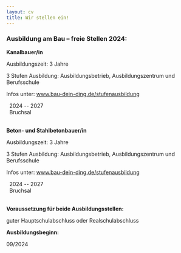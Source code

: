 ```yaml
---
layout: cv
title: Wir stellen ein!
---
```


### Ausbildung am Bau – freie Stellen 2024:

**Kanalbauer/in**

Ausbildungszeit: 3 Jahre

3 Stufen Ausbildung: Ausbildungsbetrieb, Ausbildungszentrum und Berufsschule

Infos unter: www.bau-dein-ding.de/stufenausbildung

<div><i class="fa fa-calendar" style="font-size: .7rem;"></i>   2024 -- 2027</div>
<div><i class="fa fa-map-marker" style="font-size: 1.2rem;"></i>   Bruchsal</div>
<br>
 

**Beton- und Stahlbetonbauer/in**

Ausbildungszeit: 3 Jahre

3 Stufen Ausbildung: Ausbildungsbetrieb, Ausbildungszentrum und Berufsschule

Infos unter: www.bau-dein-ding.de/stufenausbildung

<div><i class="fa fa-calendar" style="font-size: .7rem;"></i>   2024 -- 2027</div>
<div><i class="fa fa-map-marker" style="font-size: 1.2rem;"></i>   Bruchsal</div>
<br>


**Voraussetzung für beide Ausbildungsstellen:**

guter Hauptschulabschluss oder Realschulabschluss

 

**Ausbildungsbeginn:**

09/2024

